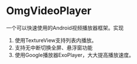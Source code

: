 # OmgVideoPlayer
一个可以快速使用的Android视频播放器框架。实现
1. 使用TextureView支持列表内播放。
2. 支持无中断切换全屏、悬浮窗功能
3. 使用Google播放器ExoPlayer，大大提高播放速度。
